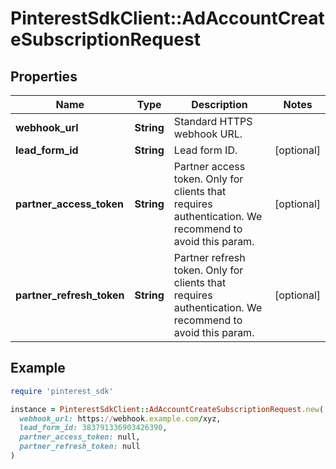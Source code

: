 # PinterestSdkClient::AdAccountCreateSubscriptionRequest

## Properties

| Name | Type | Description | Notes |
| ---- | ---- | ----------- | ----- |
| **webhook_url** | **String** | Standard HTTPS webhook URL. |  |
| **lead_form_id** | **String** | Lead form ID. | [optional] |
| **partner_access_token** | **String** | Partner access token. Only for clients that requires authentication. We recommend to avoid this param. | [optional] |
| **partner_refresh_token** | **String** | Partner refresh token. Only for clients that requires authentication. We recommend to avoid this param. | [optional] |

## Example

```ruby
require 'pinterest_sdk'

instance = PinterestSdkClient::AdAccountCreateSubscriptionRequest.new(
  webhook_url: https://webhook.example.com/xyz,
  lead_form_id: 383791336903426390,
  partner_access_token: null,
  partner_refresh_token: null
)
```

